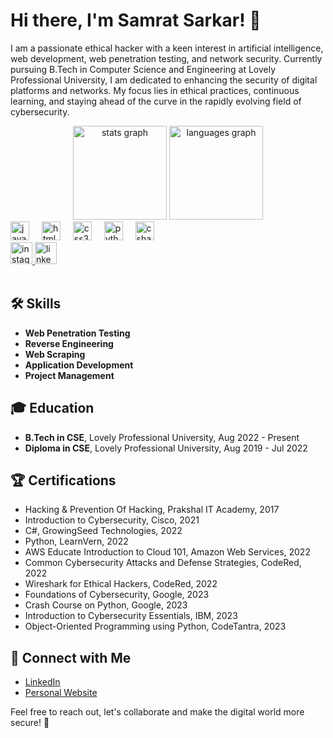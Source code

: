 # Hi there, I'm Samrat Sarkar! 👋

I am a passionate ethical hacker with a keen interest in artificial intelligence, web development, web penetration testing, and network security. Currently pursuing B.Tech in Computer Science and Engineering at Lovely Professional University, I am dedicated to enhancing the security of digital platforms and networks. My focus lies in ethical practices, continuous learning, and staying ahead of the curve in the rapidly evolving field of cybersecurity.

<div align="center">
  <img src="https://github-readme-stats.vercel.app/api?username=samrat-sarkar&hide_title=false&hide_rank=false&show_icons=true&include_all_commits=true&count_private=true&disable_animations=false&theme=dracula&locale=en&hide_border=false" height="150" alt="stats graph"  />
  <img src="https://github-readme-stats.vercel.app/api/top-langs?username=samrat-sarkar&locale=en&hide_title=false&layout=compact&card_width=320&langs_count=5&theme=dracula&hide_border=false" height="150" alt="languages graph"  />
</div>

<div align="left">
  <img src="https://cdn.jsdelivr.net/gh/devicons/devicon/icons/javascript/javascript-original.svg" height="30" alt="javascript logo"  />
  <img width="12" />
  <img src="https://cdn.jsdelivr.net/gh/devicons/devicon/icons/html5/html5-original.svg" height="30" alt="html5 logo"  />
  <img width="12" />
  <img src="https://cdn.jsdelivr.net/gh/devicons/devicon/icons/css3/css3-original.svg" height="30" alt="css3 logo"  />
  <img width="12" />
  <img src="https://cdn.jsdelivr.net/gh/devicons/devicon/icons/python/python-original.svg" height="30" alt="python logo"  />
  <img width="12" />
  <img src="https://cdn.jsdelivr.net/gh/devicons/devicon/icons/csharp/csharp-original.svg" height="30" alt="csharp logo"  />
</div>

<div align="left">
  <a href="https://www.instagram.com/samratsarkar.in/" target="_blank">
  <img src="https://img.shields.io/static/v1?message=Instagram&logo=instagram&label=&color=E4405F&logoColor=white&labelColor=&style=for-the-badge" height="35" alt="instagram logo" />
</a>
  <a href="https://www.linkedin.com/in/samratsarkar9999/" target="_blank">
  <img src="https://img.shields.io/static/v1?message=LinkedIn&logo=linkedin&label=&color=0077B5&logoColor=white&labelColor=&style=for-the-badge" height="35" alt="linkedin logo" />
</a>
</div>

<br clear="both">

## 🛠️ Skills
- **Web Penetration Testing**
- **Reverse Engineering**
- **Web Scraping**
- **Application Development**
- **Project Management**

## 🎓 Education
- **B.Tech in CSE**, Lovely Professional University, Aug 2022 - Present
- **Diploma in CSE**, Lovely Professional University, Aug 2019 - Jul 2022

## 🏆 Certifications
- Hacking & Prevention Of Hacking, Prakshal IT Academy, 2017
- Introduction to Cybersecurity, Cisco, 2021
- C#, GrowingSeed Technologies, 2022
- Python, LearnVern, 2022
- AWS Educate Introduction to Cloud 101, Amazon Web Services, 2022
- Common Cybersecurity Attacks and Defense Strategies, CodeRed, 2022
- Wireshark for Ethical Hackers, CodeRed, 2022
- Foundations of Cybersecurity, Google, 2023
- Crash Course on Python, Google, 2023
- Introduction to Cybersecurity Essentials, IBM, 2023
- Object-Oriented Programming using Python, CodeTantra, 2023
  
## 🤝 Connect with Me
- [LinkedIn](https://www.linkedin.com/in/samratsarkar9999/)
- [Personal Website](https://samratsarkar.in/)

Feel free to reach out, let's collaborate and make the digital world more secure! 🚀

